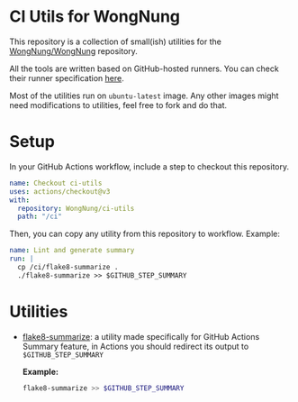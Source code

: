 # CI Utils for WongNung
This repository is a collection of small(ish) utilities for the [WongNung/WongNung](https://github.com/WongNung/WongNung) repository.

All the tools are written based on GitHub-hosted runners. You can check their runner specification [here](https://docs.github.com/en/actions/using-github-hosted-runners/about-github-hosted-runners#supported-runners-and-hardware-resources).

Most of the utilities run on `ubuntu-latest` image. Any other images might need modifications to utilities, feel free to fork and do that.

# Setup
In your GitHub Actions workflow, include a step to checkout this repository.

```yaml
name: Checkout ci-utils
uses: actions/checkout@v3
with:
  repository: WongNung/ci-utils
  path: "/ci"
```

Then, you can copy any utility from this repository to workflow. Example:

```yaml
name: Lint and generate summary
run: |
  cp /ci/flake8-summarize .
  ./flake8-summarize >> $GITHUB_STEP_SUMMARY
```

# Utilities
* [flake8-summarize](flake8-summarize): a utility made specifically for GitHub Actions Summary feature, in Actions you should redirect its output to `$GITHUB_STEP_SUMMARY`
  
  **Example:**

  ```sh
  flake8-summarize >> $GITHUB_STEP_SUMMARY
  ```
